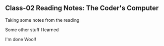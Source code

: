 ## Class-02 Reading Notes: The Coder's Computer

Taking some notes from the reading

Some other stuff I learned

I'm done Woo!!
